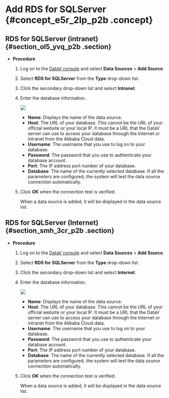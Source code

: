 # Add RDS for SQLServer {#concept_e5r_2lp_p2b .concept}

## **RDS for SQLServer \(intranet\)** {#section_ol5_yvq_p2b .section}

-   **Procedure**
    1.  Log on to the [DataV console](https://partners-intl.console.aliyun.com/#/datav) and select **Data Sources** \> **Add Source**.
    2.  Select **RDS for SQLServer** from the **Type** drop-down list.
    3.  Click the secondary drop-down list and select **Intranet**.
    4.  Enter the database information.

        ![](http://static-aliyun-doc.oss-cn-hangzhou.aliyuncs.com/assets/img/16536/15583488837889_en-US.png)

        -   **Name**: Displays the name of the data source.
        -   **Host**: The URL of your database. This cannot be the URL of your official website or your local IP. It must be a URL that the DataV server can use to access your database through the Internet or intranet from the Alibaba Cloud data.
        -   **Username**: The username that you use to log on to your database.
        -   **Password**: The password that you use to authenticate your database account.
        -   **Port**: The IP address port number of your database.
        -   **Database**: The name of the currently selected database.
        If all the parameters are configured, the system will test the data source connection automatically.

    5.  Click **OK** when the connection test is verified.

        When a data source is added, it will be displayed in the data source list.


## RDS for SQLServer \(Internet\) {#section_smh_3cr_p2b .section}

-   **Procedure**
    1.  Log on to the [DataV console](https://partners-intl.console.aliyun.com/#/datav) and select **Data Sources** \> **Add Source**.
    2.  Select **RDS for SQLServer** from the **Type** drop-down list.
    3.  Click the secondary drop-down list and select **Internet**.
    4.  Enter the database information.

        ![](http://static-aliyun-doc.oss-cn-hangzhou.aliyuncs.com/assets/img/16536/15583488837892_en-US.png)

        -   **Name**: Displays the name of the data source.
        -   **Host**: The URL of your database. This cannot be the URL of your official website or your local IP. It must be a URL that the DataV server can use to access your database through the Internet or intranet from the Alibaba Cloud data.
        -   **Username**: The username that you use to log on to your database.
        -   **Password**: The password that you use to authenticate your database account.
        -   **Port**: The IP address port number of your database.
        -   **Database**: The name of the currently selected database.
        If all the parameters are configured, the system will test the data source connection automatically.

    5.  Click **OK** when the connection test is verified.

        When a data source is added, it will be displayed in the data source list.


